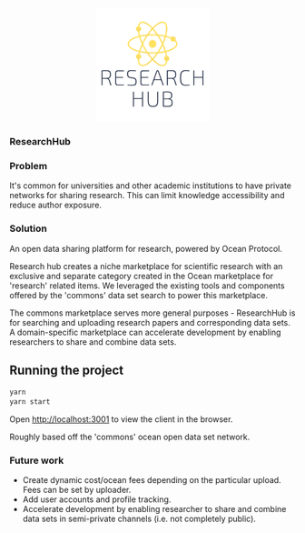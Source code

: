 
<p align='center'>
  <img src="./img/logo_sq.png" width=200/>
</p>

### ResearchHub

### Problem

It's common for universities and other academic institutions to have private networks for sharing research. This can limit knowledge accessibility and reduce author exposure.

### Solution

An open data sharing platform for research, powered by Ocean Protocol.

Research hub creates a niche marketplace for scientific research with an exclusive and separate category created in the Ocean marketplace for 'research' related items. We leveraged the existing tools and components offered by the 'commons' data set search to power this marketplace.

The commons marketplace serves more general purposes - ResearchHub is for searching and uploading research papers and corresponding data sets. A domain-specific marketplace can accelerate development by enabling researchers to share and combine data sets.

## Running the project

```bash
yarn
yarn start
```

Open [http://localhost:3001](http://localhost:3001) to view the client in the browser. 

Roughly based off the 'commons' ocean open data set network.


### Future work

* Create dynamic cost/ocean fees depending on the particular upload. Fees can be set by uploader.
* Add user accounts and profile tracking.
* Accelerate development by enabling researcher to share and combine data sets in semi-private channels (i.e. not completely public).
